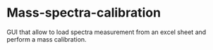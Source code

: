 # Mass-spectra-calibration
GUI that allow to load spectra measurement from an excel sheet and perform a mass calibration.
